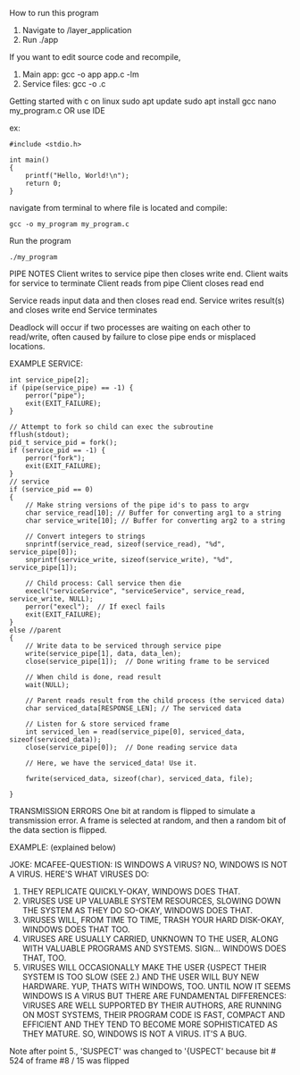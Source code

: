 How to run this program
1. Navigate to /layer_application
2. Run ./app

If you want to edit source code and recompile,
1. Main app: gcc -o app app.c -lm
2. Service files: gcc -o <serviceName> <serviceName>.c



Getting started with c on linux
sudo apt update
sudo apt install gcc
nano my_program.c OR use IDE

ex:
```
#include <stdio.h>

int main()
{
    printf("Hello, World!\n");
    return 0;
}
```

navigate from terminal to where file is located and compile:

```
gcc -o my_program my_program.c
```

Run the program
```
./my_program
```

PIPE NOTES
Client writes to service pipe then closes write end.
Client waits for service to terminate
Client reads from pipe
Client closes read end

Service reads input data and then closes read end.
Service writes result(s) and closes write end
Service terminates

Deadlock will occur if two processes are waiting on each other to read/write,
often caused by failure to close pipe ends or misplaced locations.

EXAMPLE SERVICE:

```
int service_pipe[2];
if (pipe(service_pipe) == -1) {
    perror("pipe");
    exit(EXIT_FAILURE);
}

// Attempt to fork so child can exec the subroutine
fflush(stdout);
pid_t service_pid = fork();
if (service_pid == -1) {
    perror("fork");
    exit(EXIT_FAILURE);
}
// service
if (service_pid == 0)
{
    // Make string versions of the pipe id's to pass to argv
    char service_read[10]; // Buffer for converting arg1 to a string
    char service_write[10]; // Buffer for converting arg2 to a string

    // Convert integers to strings
    snprintf(service_read, sizeof(service_read), "%d", service_pipe[0]);
    snprintf(service_write, sizeof(service_write), "%d", service_pipe[1]);
    
    // Child process: Call service then die
    execl("serviceService", "serviceService", service_read, service_write, NULL);
    perror("execl");  // If execl fails
    exit(EXIT_FAILURE);
}
else //parent
{
    // Write data to be serviced through service pipe
    write(service_pipe[1], data, data_len);
    close(service_pipe[1]);  // Done writing frame to be serviced

    // When child is done, read result
    wait(NULL);

    // Parent reads result from the child process (the serviced data)
    char serviced_data[RESPONSE_LEN]; // The serviced data

    // Listen for & store serviced frame
    int serviced_len = read(service_pipe[0], serviced_data, sizeof(serviced_data));
    close(service_pipe[0]);  // Done reading service data

    // Here, we have the serviced_data! Use it.

    fwrite(serviced_data, sizeof(char), serviced_data, file);

}
```


TRANSMISSION ERRORS
One bit at random is flipped to simulate a transmission error.
A frame is selected at random, and then a random bit of the data section is flipped.

EXAMPLE: (explained below)

JOKE:
MCAFEE-QUESTION: IS WINDOWS A VIRUS?
NO, WINDOWS IS NOT A VIRUS. HERE'S WHAT VIRUSES DO:
1. THEY REPLICATE QUICKLY-OKAY, WINDOWS DOES THAT.
2. VIRUSES USE UP VALUABLE SYSTEM RESOURCES, SLOWING DOWN THE SYSTEM AS THEY DO SO-OKAY,
WINDOWS DOES THAT.
3. VIRUSES WILL, FROM TIME TO TIME, TRASH YOUR HARD DISK-OKAY, WINDOWS DOES THAT TOO.
4. VIRUSES ARE USUALLY CARRIED, UNKNOWN TO THE USER, ALONG WITH VALUABLE PROGRAMS AND
SYSTEMS. SIGN... WINDOWS DOES THAT, TOO.
5. VIRUSES WILL OCCASIONALLY MAKE THE USER {USPECT THEIR SYSTEM IS TOO SLOW (SEE 2.) AND THE
USER WILL BUY NEW HARDWARE. YUP, THATS WITH WINDOWS, TOO.
UNTIL NOW IT SEEMS WINDOWS IS A VIRUS BUT THERE ARE FUNDAMENTAL DIFFERENCES:
VIRUSES ARE WELL SUPPORTED BY THEIR AUTHORS, ARE RUNNING ON MOST SYSTEMS, THEIR PROGRAM
CODE IS FAST, COMPACT AND EFFICIENT AND THEY TEND TO BECOME MORE SOPHISTICATED AS THEY
MATURE.
SO, WINDOWS IS NOT A VIRUS. IT'S A BUG.

Note after point 5., 'SUSPECT' was changed to '{USPECT' because bit # 524 of frame #8 / 15 was flipped